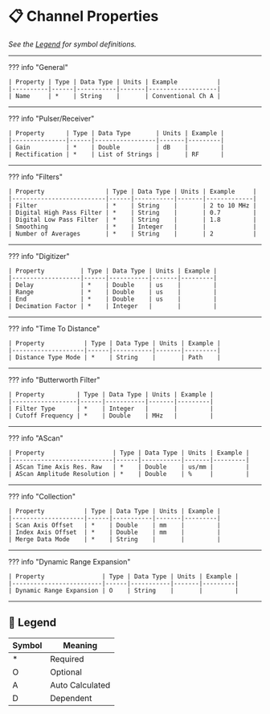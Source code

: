 # 📋 Channel Properties

_See the [Legend](#legend) for symbol definitions._

---

??? info "General"

    | Property | Type | Data Type | Units | Example           |
    |----------|------|-----------|-------|-------------------|
    | Name     | *    | String    |       | Conventional Ch A |

---

??? info "Pulser/Receiver"

    | Property      | Type | Data Type       | Units | Example |
    |---------------|------|-----------------|-------|---------|
    | Gain          | *    | Double          | dB    |         |
    | Rectification | *    | List of Strings |       | RF      |

---

??? info "Filters"

    | Property                 | Type | Data Type | Units | Example     |
    |--------------------------|------|-----------|-------|-------------|
    | Filter                   | *    | String    |       | 2 to 10 MHz |
    | Digital High Pass Filter | *    | String    |       | 0.7         |
    | Digital Low Pass Filter  | *    | String    |       | 1.8         |
    | Smoothing                | *    | Integer   |       |             |
    | Number of Averages       | *    | String    |       | 2           |

---

??? info "Digitizer"

    | Property          | Type | Data Type | Units | Example |
    |-------------------|------|-----------|-------|---------|
    | Delay             | *    | Double    | us    |         |
    | Range             | *    | Double    | us    |         |
    | End               | *    | Double    | us    |         |
    | Decimation Factor | *    | Integer   |       |         |

---

??? info "Time To Distance"

    | Property           | Type | Data Type | Units | Example |
    |--------------------|------|-----------|-------|---------|
    | Distance Type Mode | *    | String    |       | Path    |

---

??? info "Butterworth Filter"

    | Property         | Type | Data Type | Units | Example |
    |------------------|------|-----------|-------|---------|
    | Filter Type      | *    | Integer   |       |         |
    | Cutoff Frequency | *    | Double    | MHz   |         |

---

??? info "AScan"

    | Property                   | Type | Data Type | Units | Example |
    |----------------------------|------|-----------|-------|---------|
    | AScan Time Axis Res. Raw   | *    | Double    | us/mm |         |
    | AScan Amplitude Resolution | *    | Double    | %     |         |

---

??? info "Collection"

    | Property           | Type | Data Type | Units | Example |
    |--------------------|------|-----------|-------|---------|
    | Scan Axis Offset   | *    | Double    | mm    |         |
    | Index Axis Offset  | *    | Double    | mm    |         |
    | Merge Data Mode    | *    | String    |       |         |

---

??? info "Dynamic Range Expansion"

    | Property                | Type | Data Type | Units | Example |
    |-------------------------|------|-----------|-------|---------|
    | Dynamic Range Expansion | O    | String    |       |         |

---

## 🧭 Legend

| Symbol | Meaning         |
|--------|------------------|
| *      | Required         |
| O      | Optional         |
| A      | Auto Calculated  |
| D      | Dependent        |